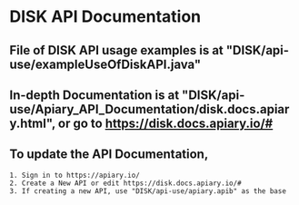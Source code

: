 # DISK API Documentation


## File of DISK API usage examples is at "DISK/api-use/exampleUseOfDiskAPI.java"

## In-depth Documentation is at "DISK/api-use/Apiary_API_Documentation/disk.docs.apiary.html", or go to https://disk.docs.apiary.io/#

## To update the API Documentation, 
	1. Sign in to https://apiary.io/
	2. Create a New API or edit https://disk.docs.apiary.io/#
	3. If creating a new API, use "DISK/api-use/apiary.apib" as the base
